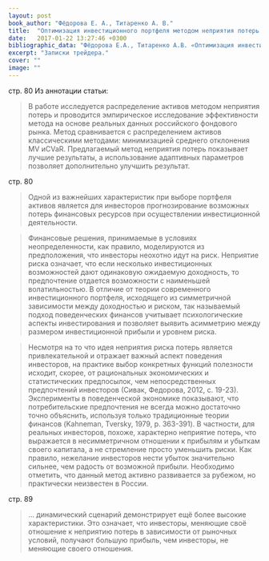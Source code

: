 ```yaml
---
layout: post
book_author: "Фёдорова Е. А., Титаренко А. В."
title:  "Оптимизация инвестиционного портфеля методом неприятия потерь на примере российского фондового рынка"
date:   2017-01-22 13:27:46 +0300
bibliographic_data: "Фёдорова Е.А., Титаренко А.В. «Оптимизация инвестиционного портфеля методом неприятия потерь на примере российского фондового рынка». Ж. «Экономика и математические методы», Том 50, №1, 2014 г., стр. 80-90"
excerpt: "Записки трейдера."
cover: ""
image: ""
---
```


стр. 80
Из аннотации статьи:

> В работе исследуется распределение активов методом неприятия потерь и проводится эмпирическое исследование эффективности метода на основе реальных данных российского фондового рынка. Метод сравнивается с распределением активов классическими методами: минимизацией среднего отклонения MV иCVaR. Предлагаемый метод неприятия потерь показывает лучшие результаты, а использование адаптивных параметров позволяет дополнительно улучшить результат.

стр. 80

> Одной из важнейших характеристик при выборе портфеля активов является для инвесторов прогнозирование возможных потерь финансовых ресурсов при осуществлении инвестиционной деятельности.

> Финансовые решения, принимаемые в условиях неопределенности, как правило, моделируются из предположения, что инвесторы неохотно идут на риск. Неприятие риска означает, что если несколько инвестиционных возможностей дают одинаковую ожидаемую доходность, то предпочтение отдается возможности с наименьшей волатильностью. В отличие от теории современного инвестиционного портфеля, исходящего из симметричной зависимости между доходностью и риском, так называемый подход поведенческих финансов учитывает психологические аспекты инвестирования и позволяет выявить асимметрию между размером инвестиционной прибыли и уровнем риска.

> Несмотря на то что идея неприятия риска потерь является привлекательной и отражает важный аспект поведения инвесторов, на практике выбор конкретных функций полезности исходит, скорее, от рациональных экономических и статистических предпосылок, чем непосредственных предпочтений инвесторов (Сивак, Федорова, 2012, с. 19-23). Эксперименты в поведенческой экономике показывают, что потребительские предпочтения не всегда можно достаточно точно объяснить, используя только традиционные теории финансов (Kahneman, Tversky, 1979, p. 363-391). В частности, для реальных инвесторов, похоже, характерно неприятие потерь, что выражается в несимметричном отношении к прибылям и убыткам своего капитала, а не стремление просто уменьшить риски. Как правило, нежелание инвесторов нести убыток значительно сильнее, чем радость от возможной прибыли. Необходимо отметить, что данный метод активно развивается за рубежом, но практически неизвестен в России.

стр. 89

> … динамический сценарий демонстрирует ещё более высокие характеристики. Это означает, что инвесторы, меняющие своё отношение к неприятию потерь в зависимости от рыночных условий, получают большую прибыль, чем инвесторы, не меняющие своего отношения.
